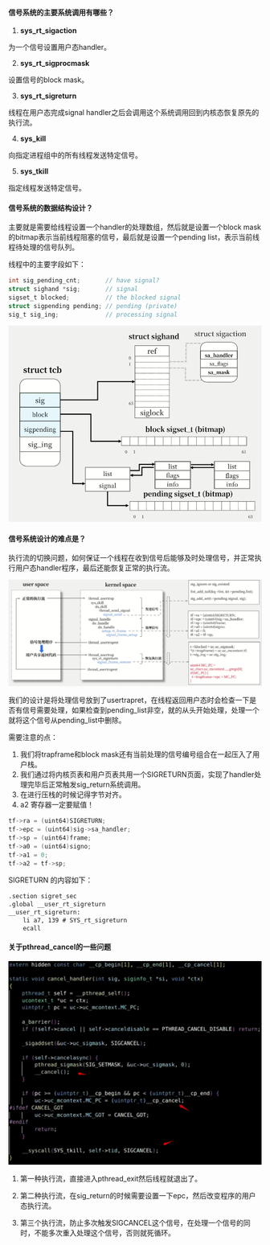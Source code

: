 #### 信号系统的主要系统调用有哪些？

1. **sys_rt_sigaction**

为一个信号设置用户态handler。

2. **sys_rt_sigprocmask**

设置信号的block mask。

3. **sys_rt_sigreturn**

线程在用户态完成signal handler之后会调用这个系统调用回到内核态恢复原先的执行流。

4. **sys_kill**

向指定进程组中的所有线程发送特定信号。

5. **sys_tkill**

指定线程发送特定信号。





#### 信号系统的数据结构设计？

主要就是需要给线程设置一个handler的处理数组，然后就是设置一个block mask的bitmap表示当前线程阻塞的信号，最后就是设置一个pending list，表示当前线程待处理的信号队列。

线程中的主要字段如下：

```c
int sig_pending_cnt;       // have signal?
struct sighand *sig;       // signal
sigset_t blocked;          // the blocked signal
struct sigpending pending; // pending (private)
sig_t sig_ing;             // processing signal
```

![image-20230819154533735](signal.assets/image-20230819154533735.png)





#### 信号系统设计的难点是？

执行流的切换问题，如何保证一个线程在收到信号后能够及时处理信号，并正常执行用户态handler程序，最后还能恢复正常的执行流。

![image-20230819154648058](signal.assets/image-20230819154648058.png)

我们的设计是将处理信号放到了usertrapret，在线程返回用户态时会检查一下是否有信号需要处理，如果检查到pending_list非空，就的从头开始处理，处理一个就将这个信号从pending_list中删除。

需要注意的点：

1. 我们将trapframe和block mask还有当前处理的信号编号组合在一起压入了用户栈。
2. 我们通过将内核页表和用户页表共用一个SIGRETURN页面，实现了handler处理完毕后正常触发sig_return系统调用。
3. 在进行压栈的时候记得字节对齐。
4. a2 寄存器一定要赋值！

```c
tf->ra = (uint64)SIGRETURN;
tf->epc = (uint64)sig->sa_handler;
tf->sp = (uint64)frame;
tf->a0 = (uint64)signo;
tf->a1 = 0;
tf->a2 = tf->sp;
```

SIGRETURN 的内容如下：

```assembly
.section sigret_sec
.global __user_rt_sigreturn
__user_rt_sigreturn:
    li a7, 139 # SYS_rt_sigreturn
    ecall
```





#### 关于pthread_cancel的一些问题

<img src="signal.assets/image-20230819160847193.png" alt="image-20230819160847193" style="zoom: 80%;" />

1. 第一种执行流，直接进入pthread_exit然后线程就退出了。



2. 第二种执行流，在sig_return的时候需要设置一下epc，然后改变程序的用户态执行流。



3. 第三个执行流，防止多次触发SIGCANCEL这个信号，在处理一个信号的同时，不能多次重入处理这个信号，否则就死循环。

